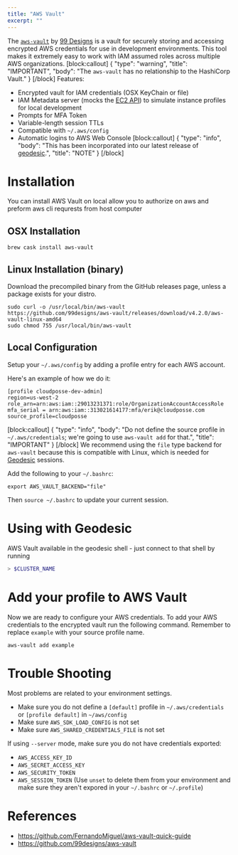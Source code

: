 ```yaml
---
title: "AWS Vault"
excerpt: ""
---
```

The [`aws-vault`](https://github.com/99designs/aws-vault) by [99 Designs](https://99designs.com/) is a vault for securely storing and accessing encrypted AWS credentials for use in development environments. This tool makes it extremely easy to work with IAM assumed roles across multiple AWS organizations.
[block:callout]
{
  "type": "warning",
  "title": "IMPORTANT",
  "body": "The `aws-vault` has no relationship to the HashiCorp Vault."
}
[/block]
Features:
* Encrypted vault for IAM credentials (OSX KeyChain or file)
* IAM Metadata server (mocks the [EC2 API](https://docs.aws.amazon.com/AWSEC2/latest/UserGuide/ec2-instance-metadata.html)) to simulate instance profiles for local development
* Prompts for MFA Token
* Variable-length session TTLs
* Compatible with `~/.aws/config`
* Automatic logins to AWS Web Console
[block:callout]
{
  "type": "info",
  "body": "This has been incorporated into our latest release of [geodesic](https://docs.cloudposse.com/blog/new-major-release-of-geodesic).",
  "title": "NOTE"
}
[/block]
# Installation 
 You can install AWS Vault on local allow you to authorize on aws and preform aws cli requrests from host computer

## OSX Installation
```
brew cask install aws-vault
```

## Linux Installation (binary)

Download the precompiled binary from the GitHub releases page, unless a package exists for your distro.

```
sudo curl -o /usr/local/bin/aws-vault https://github.com/99designs/aws-vault/releases/download/v4.2.0/aws-vault-linux-amd64
sudo chmod 755 /usr/local/bin/aws-vault 
```

## Local Configuration

Setup your `~/.aws/config` by adding a profile entry for each AWS account. 

Here's an example of how we do it:
```
[profile cloudposse-dev-admin]
region=us-west-2
role_arn=arn:aws:iam::29013231371:role/OrganizationAccountAccessRole
mfa_serial = arn:aws:iam::313021614177:mfa/erik@cloudposse.com
source_profile=cloudposse
```
[block:callout]
{
  "type": "info",
  "body": "Do not define the source profile in `~/.aws/credentials`; we're going to use `aws-vault add` for that.",
  "title": "IMPORTANT"
}
[/block]
We recommend using the `file` type backend for `aws-vault` because this is compatible with Linux, which is needed for [Geodesic](doc:geodesic) sessions. 

Add the following to your `~/.bashrc`:
```
export AWS_VAULT_BACKEND="file"
```

Then `source ~/.bashrc` to update your current session.

# Using with Geodesic 
  AWS Vault available in the geodesic shell - just connect to that shell by running
```bash
> $CLUSTER_NAME
```

# Add your profile to AWS Vault

Now we are ready to configure your AWS credentials. To add your AWS credentials to the encrypted vault run the following command. Remember to replace `example` with your source profile name.

```
aws-vault add example
```

# Trouble Shooting

Most problems are related to your environment settings.

* Make sure you do not define a `[default]` profile in `~/.aws/credentials` or `[profile default]` in `~/aws/config`
* Make sure `AWS_SDK_LOAD_CONFIG` is not set
* Make sure `AWS_SHARED_CREDENTIALS_FILE` is not set

If using `--server` mode, make sure you do not have credentials exported: 
* `AWS_ACCESS_KEY_ID`
* `AWS_SECRET_ACCESS_KEY`
* `AWS_SECURITY_TOKEN`
* `AWS_SESSION_TOKEN`
(Use `unset` to delete them from your environment and make sure they aren't expored in your `~/.bashrc` or `~/.profile`)

# References
* https://github.com/FernandoMiguel/aws-vault-quick-guide
* https://github.com/99designs/aws-vault